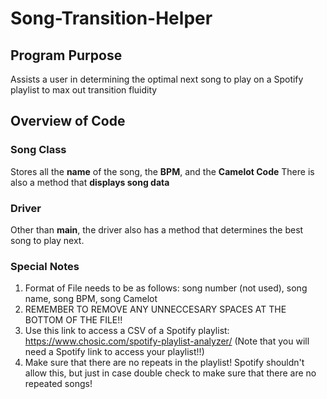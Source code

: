 # Song-Transition-Helper

## Program Purpose
Assists a user in determining the optimal next song to play on a Spotify playlist to max out transition fluidity

## Overview of Code
### Song Class
Stores all the **name** of the song, the **BPM**, and the **Camelot Code**
There is also a method that **displays song data**

### Driver
Other than **main**, the driver also has a method that determines the best song to play next.

### Special Notes
1. Format of File needs to be as follows: song number (not used), song name, song BPM, song Camelot
2. REMEMBER TO REMOVE ANY UNNECCESARY SPACES AT THE BOTTOM OF THE FILE!!
3. Use this link to access a CSV of a Spotify playlist: https://www.chosic.com/spotify-playlist-analyzer/ (Note that you will need a Spotify link to access your playlist!!)
4. Make sure that there are no repeats in the playlist! Spotify shouldn't allow this, but just in case double check to make sure that there are no
repeated songs!
